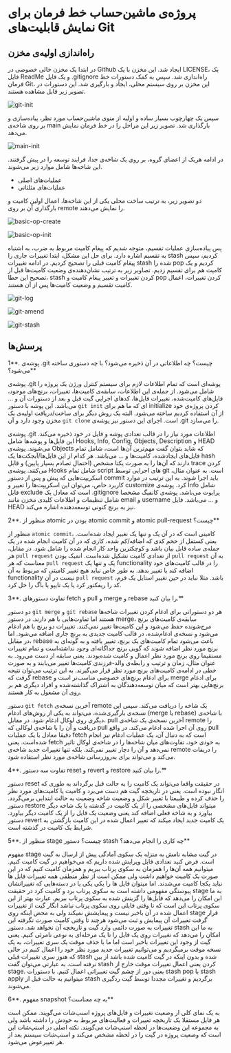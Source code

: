 # پروژه‌ی ماشین‌حساب خط فرمان برای نمایش قابلیت‌های Git

## راه‌اندازی اولیه‌ی مخزن
در ابتدا یک مخزن خالی خصوصی در Github ایجاد شد. این مخزن با یک LICENSE، یک فایل ReadMe و یک فایل .gitignore راه‌اندازی شد. سپس به کمک دستورات خط فرمان Git، این مخزن بر روی سیستم محلی، ایجاد و بارگیری شد. این دستورات در تصویر زیر قابل مشاهده هستند.

![git-init](https://github.com/MahtaFetrat/CMD-Calculator-for-Git/assets/62302965/3d777d74-1b9d-48c5-bcce-a4d105090374)

سپس یک چهارچوب بسیار ساده و اولیه از منوی ماشین‌حساب مورد نظر، پیاده‌سازی و بر روی شاخه‌ی main بارگذاری شد. تصویر زیر این مراحل را در خط فرمان نمایش می‌دهد.

![main-init](https://github.com/MahtaFetrat/CMD-Calculator-for-Git/assets/62302965/f870894a-e873-43f6-b484-a897cfd54743)

در ادامه هریک از اعضای گروه، بر روی یک شاخه‌ی جدا، فرایند توسعه را در پیش گرفتند. این شاخه‌ها شامل موارد زیر می‌شوند.
- عملیات‌های اصلی
- عملیات‌های مثلثاتی

دو تصویر زیر، به ترتیب ساخت محلی یکی از این شاخه‌ها، اعمال اولین کامیت و بارگذاری آن بر روی remote را نمایش می‌دهند.


![basic-op-create](https://github.com/MahtaFetrat/CMD-Calculator-for-Git/assets/62302965/cff5f122-c95d-4b36-9858-b5b14323115c)

![basic-op-init](https://github.com/MahtaFetrat/CMD-Calculator-for-Git/assets/62302965/c5babc67-8a8f-49da-91ad-991ef32e62e5)

پس پیاده‌سازی عملیات تقسیم، متوجه شدیم که پیغام کامیت مربوط به ضرب، به اشتباه به تقسیم اشاره دارد. برای حل این مشکل، ابتدا تغییرات جاری را stash کردیم، سپس پیغام کامیت قبلی را تصحیح کردیم. در ادامه تغییرات stash شده را pop کردیم و یک کامیت هم برای تقسیم زدیم. تصاویر زیر به ترتیب نشان‌دهنده‌ی وضعیت کامیت‌ها قبل از تصحیح این حطا، stash کردن تغییرات و تغییر پیغام کامیت و pop کردن تغییرات، اعمال کامیت تقسیم و وضعیت کامیت‌ها پس از آن هستند.

![git-log](https://github.com/MahtaFetrat/CMD-Calculator-for-Git/assets/62302965/f178660a-e79a-4c45-836b-2ac11c6a6c74)

![git-amend](https://github.com/MahtaFetrat/CMD-Calculator-for-Git/assets/62302965/623a11f8-87b8-45f1-88dc-9df44255fa5b)

![git-stash](https://github.com/MahtaFetrat/CMD-Calculator-for-Git/assets/62302965/a666806f-764e-4de2-abd0-01614d07fdb2)

## پرسش‌ها
1**. پوشه‌ی .git چیست؟ چه اطلاعاتی در آن ذخیره می‌شود؟ با چه دستوری ساخته می‌شود؟**

پوشه‌ی .git پوشه‌ای است که تمام اطلاعات لازم برای سیستم کنترل ورژن یک پروژه را شامل می‌شود. از جمله‌ی این اطلاعات، سابقه‌ی کامیت‌ها، تغییرات، برنچ‌های موجود، فایل‌های کامیت‌شده، تغییرات فایل‌ها، کد‌های اجرایی گیت قبل و بعد از دستورات آن و ... می‌باشد. این پوشه با دستور `git init` ای که ما هم برای initialize کردن پروژه‌ی خود از آن استفاده کردیم ساخته می‌شود. البته یک روش دیگر برای ساخت/دریافت اولیه‌ی یک مخزن وجود دارد و آن `git clone` است. اجرای این دستور نیز پوشه‌ی .git را می‌سازد.

پوشه‌ی .git اطلاعات مورد نیاز را در قالب تعدادی پوشه و فایل در خود ذخیره می‌کند. این فایل‌ها و پوشه‌ها شامل Hooks, Info, Config, Objects, Description و HEAD می‌شوند. پوشه‌ی Objects که شاید بتوان گفت مهم‌ترین آن‌ها است، شامل تمام فایل‌های ایجاد‌شده، کامیت‌ها و ... می‌باشد. هر کدام از این فایل‌ها/آبجکت‌ها یک hash دارند که آن‌ها را به صورت یکتا مشخص (احتمال تصادم بسیار پایین) و قابل trace کردن می‌کنند. پوشه‌ی Hooks شامل تمام script های اجرایی توسط git است. به عنوان مثال، اسکریپت‌هایی که پیش و پس از دستور commit باید اجرا شوند. به این ترتیب در موارد کاربرد حاص، می‌توان این اسکریپت‌ها را تغییر و customize کرد. پوشه‌ی Info شامل فایل exclude است که معادل یک .gitignore پرایوت می‌باشد. پوشه‌ی کانفیگ مشخصا شامل تنظیمات و اطلاعات کلیدی مخزن مانند email و username و ... می‌باشد. فایل HEAD نیز به برنچ کنونی توسعه‌دهنده اشاره می‌کند. 

2**. منظور از atomic بودن در atomic commit و atomic pull-request چیست؟**

منظور از `atomic commit`، کامیتی است که در آن یک و تنها یک تغییر ایجاد شده‌است. یعنی کستقل از حجم کدی که اضافه/کم شده، کاری که در آن کامیت انجام شده در یک جمله‌ی ساده قابل بیان باشد و کوچکترین واحد کار انجام شده را شامل شود. در مقابل، هر `pull request` از تعدادی کامیت تشکیل شده‌است. اتمیک بودن `pull request` به آن معناست که هر `pull request` یک و تنها یک functionality را در قالب کامیت‌های خود اضافه کند یا تغییر بدهد. به طور خاص نباید هیچ تغییر کامیتی که مربوط به آن functionality نیست در آن `pull request` باشد. مثلا نباید در حین تغییر استایل یک فرم، کد را ریفکتور کرد یا یک تایپو یا باگ را حل کرد.

3**. تفاوت دستورهای fetch و pull و merge و rebase را بیان کنید.**

دو دستور `git merge` و `git rebase` هر دو دستوراتی برای ادغام کردن تغییرات شاخه‌ها هستند اما تفاوت‌هایی با هم دارند. در دستور merge، سابقه‌ی کامیت‌های برنچ مرج‌‌شونده حفظ می‌شود و این کامیت‌ها تغییر نمی‌کنند. تغییرات دو برنچ با هم ادغام می‌شود و نسخه‌ی ادغام‌شده، در قالب کامیت جدیدی به برنچ جاری اضافه می‌شود. اما در مقابل، rebase باعث می‌شود تمام کامیت‌های یک برنچ، تغییر یافته و به گونه‌ای به برنچ مورد نظر اضافه شوند که گویی برنچ جداگانه‌ای وجود نداشته‌است و تمام تغییرات مستقیما روی برنچ مورد نظر اعمال و کامیت شده‌بودند. یعنی سابقه از دست می‌رود. به عنوان مثال، زمان و ترتیب و رابطه‌ی والد-فرزندی کامیت‌ها تغییر می‌یابند و به صورت خطی در ادامه‌ی کامیت‌های برنچ مورد نظر قرار می‌گیرند. به این ترتیب می‌توان نتیجه گرفت که rebase برای ادغام برنچ‌های خصوصی مناسب‌تر است و merge برای ادغام برنچ‌هایی بهتر است که میان توسعه‌دهندگان به اشتراک گذاشته‌شده و افراد دیگری هم بر روی آن مشغول به کار هستند.

دستور `git fetch` آخرین نسخه‌ی remote یک شاخه را دریافت می‌کند. سپس این نسخه‌ی بارگیری‌شده، می‌تواند به یکی از روش‌های ادغام (merge یا rebase) با شاخه‌ی دیگری روی لوکال ادغام شود. در مقابل، pull آخرین نسخه‌ی یک شاخه‌ی remote را دریافت و آن را با شاخه‌ی لوکالی که pull روی آن اجرا شده ادغام می‌کند. در واقع pull دقیقا معادل با یک عملیات fetch است که به دنبال آن، یک عملیات ادغام نیز انجام شده‌است. یعنی fetch به خودی خود، تفاوت‌های میان شاخه‌ها را در شاخه‌ی لوکال تاثیر نمی‌دهد و آن را دچار تغییر نمی‌کند. بلکه تنها تغییرات جدید شاخه‌ی remote را دریفات می‌کند و می‌تواند برای به‌روز‌رسانی شاخه‌ی مورد نظر استفاده شود.

4**. تفاوت سه دستور reset و revert و restore را بیان کنید.**

دستور reset در حقیقت واقعا می‌تواند یک کامیت را به حالت قبل برگرداند به طوری که انگار نبوده است. یعنی در تاریخچه گیت هم دست می‌برد و کامیت یا کامیت‌های مورد نظر را حذف کرده و طبیعتا با تغییر شکل و وضعیت شاخه وضعیت به حالت ابتدایی برمی‌گردد.
دستور restore میتواند فایل‌های مشخصی را از یک کامیت در گدشته یا یک شاخه دیگر بیاورد و به شاخه فعلی اضافه کند یعنی وضعیت یک فایل را از یک کامیت دیگر بیاورد.
دستور revert یک کامیت جدید ایجاد میکند که تغییر اعمال شده در این کامیت بازگشتن به شرایط یک کامیت در گذشته است.

5**. منظور از stage چیست؟ دستور stash چه کاری را انجام می‌دهد؟**

مفهوم stage در گیت مشابه نامش به منزله یک سکوی آمادگی پیش از ارسال به گیت است. فرض کنید تعدادی فایل ویرایش شده داریم که می‌خواهیم در گیت کامیت کنیم. میتوانیم همه آن‌ها را همزمان به سکوی پرتاب ببریم و همزمان کامیت کنیم که در این صورت یک کامیت خواهیم داشت ولی ممکن است از نظر منطقی همه تغییرات فایل ها نباید یکجا کامیت می‌شدند. اما میتوان فایل ها را یکی یکی یا در دسته‌هایی که تغییراتشان پیوستگی مفهومی داشته است به سکوی پرتاب برد و کامیت کرد در حقیقت stage به ما این امکان را می‌دهد که فایل‌ها را گزینش شده به سکوی پرتاب ببریم. عبارت بهتر از این سکوی پرتاب این است که تا وقتی فایلی روی سکوی پرتاب نباشد انگار گیت از تغییرات اعمال شده در آن باخبر نیست و پیمایشش نمیکند ولی به محض اینکه روی stage قرار گرفت تغییرات آن پیمایش و ثبت می‌شود هرچند تا وقتی کامیت صورت نگرفته این تغییرات به صورت دائمی وارد گیت و تاریخچه آن نخواهد شد. 
دستور stash به ما این امکان را می‌دهد که تغییرات روی یک  فایل را تا یک مرحله‌ای به نوعی نامرئی کنیم. یعنی گیت از وجود این تغییرات باخبر است اما ما با حذف موقت یک سری تغییرات، به یک نسخه موقت برمیگردیم و می‌توانیم تغییرات جدید مورد نظر خود را اعمال کنیم در حالی که هنوز سری تغییرات قبلی stash شده و بدون اینکه در گیت کامیت شده باشد از بین نرفته است. به عبارتی می‌توان گفت stash کردن یعنی اعمال تغییرات موقت خارج از stage. یعنی دور از چشم گیت تغییراتی اعمال کنیم. با دستورات stash pop یا stash apply میتوانیم به حالت قبل از stash برگردیم و تغییرات مجددا توسط گیت ردگیری می‌شوند.

6**. مفهوم snapshot به چه معناست؟**

به یک نمای کلی از وضعیت تغییرات و فایل‌های پروژه اسنپ‌شات می‌گویند. ممکن است هر فایل مستقلا یک تاریخچه تغییرات و فعالیت‌های مربوط به خودش را داشته باشد ولی به مجموعه این وضعیت‌ها در لحظه اسنپ‌شات می‌گویند. نکته اصلی در اسنپ‌شات این است که وضعیت پروژه در گیت را در لحظه مشخص می‌کند و اسنپ‌شات سیستم بعد از هر تغییرعوض می‌شود.
